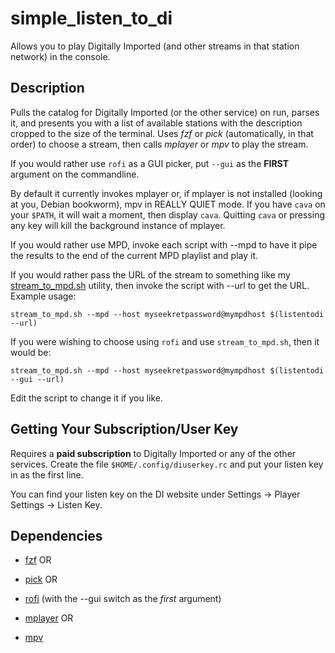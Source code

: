 # simple_listen_to_di

Allows you to play Digitally Imported (and other streams in that station network) in the console.

## Description

Pulls the catalog for Digitally Imported (or the other service) on run, 
parses it, and presents you with a list of available stations with the 
description cropped to the size of the terminal. Uses *fzf* or *pick* (automatically, 
in that order) to choose a stream, then calls *mplayer* or *mpv* to play the stream.

If you would rather use `rofi` as a GUI picker, put `--gui` as the **FIRST** argument 
on the commandline.

By default it currently invokes mplayer or, if mplayer is not installed (looking 
at you, Debian bookworm), mpv in REALLY QUIET mode. If you have 
`cava` on your `$PATH`, it will wait a moment, then display `cava`. Quitting 
`cava` or pressing any key will kill the background instance of mplayer.

If you would rather use MPD, invoke each script with --mpd to have it pipe
the results to the end of the current MPD playlist and play it.

If you would rather pass the URL of the stream to something like my [stream_to_mpd.sh](https://git.faithcollapsing.com/yolo-mpd/tree/master/) 
utility, then invoke the script with --url to get the URL.  Example usage:

`stream_to_mpd.sh --mpd --host myseekretpassword@mympdhost $(listentodi --url)`

If you were wishing to choose using `rofi` and use `stream_to_mpd.sh`, then it would be:

`stream_to_mpd.sh --mpd --host myseekretpassword@mympdhost $(listentodi --gui --url)`

Edit the script to change it if you like.

## Getting Your Subscription/User Key

Requires a **paid subscription** to Digitally Imported or any of the other 
services. Create the file `$HOME/.config/diuserkey.rc` and put your listen 
key in as the first line.

You can find your listen key on the DI website under Settings -> Player Settings -> Listen Key.

## Dependencies

* [fzf](https://github.com/junegunn/fzf) OR
* [pick](https://github.com/thoughtbot/pick) OR
* [rofi](https://github.com/davatorium/rofi) (with the --gui switch as the *first* argument)  

* [mplayer](https://www.mplayerhq.hu/design7/news.html) OR
* [mpv](https://mpv.io/)


